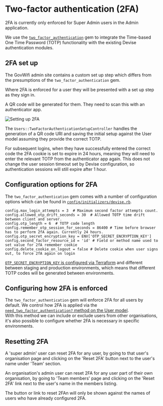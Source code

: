 # Two-factor authentication (2FA)

2FA is currently only enforced for Super Admin users in the Admin application.

We use the [`two_factor_authentication`](https://github.com/Houdini/two_factor_authentication) gem to integrate the Time-based One Time Password (TOTP) functionality
with the existing Devise authentication modules.


## 2FA set up

The GovWifi admin site contains a custom set up step which differs from the presumptions of the `two_factor_authentication` gem.

Where 2FA is enforced for a user they will be presented with a set up step as they sign in.

A QR code will be generated for them. They need to scan this with an authenticator app.

![Setting up 2FA](images/setup-2fa.png)

The `Users::TwoFactorAuthenticationSetupController` handles the generation of a QR code URI and saving the initial setup against the User model assuming they provide the correct TOTP.

For subsequent logins, when they have successfully entered the correct code the 2FA cookie is set to expire in 24 hours, meaning they will need to enter the relevant TOTP from the authenticator app again. This does not change the user session timeout set by Devise configuration, so authentication sessions will still expire after 1 hour.


## Configuration options for 2FA

The `two_factor_authentication` gem comes with a number of configuration options which can be found in [`config/initializers/devise.rb`](https://github.com/alphagov/govwifi-admin/blob/master/config/initializers/devise.rb).

```
config.max_login_attempts = 3  # Maximum second factor attempts count.
config.allowed_otp_drift_seconds = 30  # Allowed TOTP time drift between client and server.
config.otp_length = 6  # TOTP code length
config.remember_otp_session_for_seconds = 86400 # Time before browser has to perform 2fA again. Currently 24 hours.
config.otp_secret_encryption_key = ENV['OTP_SECRET_ENCRYPTION_KEY']
config.second_factor_resource_id = 'id' # Field or method name used to set value for 2fA remember cookie
config.delete_cookie_on_logout = false # Delete cookie when user signs out, to force 2fA again on login
```

[`OTP_SECRET_ENCRYPTION_KEY` is configured via Terraform](https://github.com/alphagov/govwifi-terraform/commit/11a21b03915a6977e6bc10217513005f05ea7576) and different between staging and production environments, which means that different TOTP codes will be generated between environments.


## Configuring how 2FA is enforced

The `two_factor_authentication` gem will enforce 2FA for all users by default. We control how 2FA is applied via the [`need_two_factor_authentication?` method on the User model](https://github.com/alphagov/govwifi-admin/blob/master/app/models/user.rb#L54).  
With this method we can include or exclude users from other organisations, it's also possible to configure whether 2FA is necessary in specific environments.


## Resetting 2FA

A 'super admin' user can reset 2FA for any user, by going to that user's
organisation page and clicking on the 'Reset 2FA' button next to the user's name under 'Team'
section.

An organisation's admin user can reset 2FA for any user part of their own
organisation, by going to 'Team members' page and clicking on the 'Reset 2FA' link next to the
user's name in the members listing.

The button or link to reset 2FAn will only be shown against the names
of users who have already configured 2FA.
